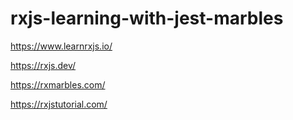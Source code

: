 # rxjs-learning-with-jest-marbles

https://www.learnrxjs.io/

https://rxjs.dev/

https://rxmarbles.com/

https://rxjstutorial.com/
